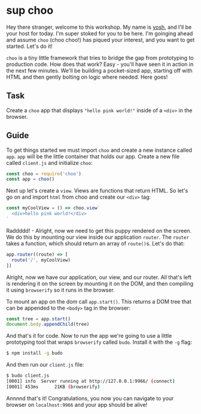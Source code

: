 # sup choo
Hey there stranger, welcome to this workshop. My name is
[yosh](https://twitter.com/yoshuawuyts), and I'll be your host for today. I'm
super stoked for you to be here. I'm goinging ahead and assume `choo` (choo
choo!) has piqued your interest, and you want to get started. Let's do it!

`choo` is a tiny little framework that tries to bridge the gap from prototyping
to production code. How does that work? Easy - you'll have seen it in action in
the next few minutes. We'll be building a pocket-sized app, starting off with
HTML and then gently bolting on logic where needed. Here goes!

## Task
Create a `choo` app that displays `"hello pink world!"` inside of a `<div>` in
the browser.

## Guide
To get things started we must import `choo` and create a new instance called
`app`. `app` will be the little container that holds our app. Create a new file
called `client.js` and initialize `choo`:
```js
const choo = require('choo')
const app = choo()
```

Next up let's create a `view`. Views are functions that return HTML.  So let's
go on and import `html` from choo and create our `<div>` tag:
```js
const myCoolView = () => choo.view`
  <div>hello pink world!</div>
`
```

Raddddd! - Alright, now we need to get this puppy rendered on the screen. We do
this by mounting our view inside our application `router`. The `router` takes a
function, which should return an array of `route()`s. Let's do that:
```js
app.router((route) => [
  route('/', myCoolView)
])
```

Alright, now we have our application, our view, and our router. All that's left
is rendering it on the screen by mounting it on the DOM, and then compiling it
using `browserify` so it runs in the browser.

To mount an app on the dom call `app.start()`. This returns a DOM tree that can
be appended to the `<body>` tag in the browser:
```js
const tree = app.start()
document.body.appendChild(tree)
```

And that's it for code. Now to run the app we're going to use a little
prototyping tool that wraps `browserify` called `budo`. Install it with the
`-g` flag:
```sh
$ npm install -g budo
```

And then run our `client.js` file:
```sh
$ budo client.js
[0001] info  Server running at http://127.0.0.1:9966/ (connect)
[0001] 453ms      21KB (browserify)
```

Annnnd that's it! Congratulations, you now you can navigate to your browser on
`localhost:9966` and your app should be alive!
